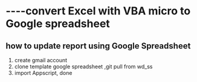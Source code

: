 # ----convert Excel with VBA micro to Google spreadsheet 

## how to update report using Google Spreadsheet
1) create gmail account 
2) clone template google spreadsheet ,git pull from wd_ss
3) import Appscript, done 
